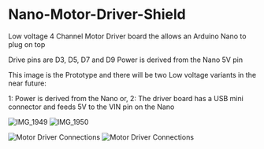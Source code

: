 # Nano-Motor-Driver-Shield
Low voltage 4 Channel Motor Driver board the allows an Arduino Nano to plug on top

Drive pins are D3, D5, D7 and D9
Power is derived from the Nano 5V pin

This image is the Prototype and there will be two Low voltage variants in the near future:

1: Power is derived from the Nano or,
2: The driver board has a USB mini connector and feeds 5V to the VIN pin on the Nano

![IMG_1949](https://github.com/gxdeange/Nano-Motor-Driver-Shield/assets/57690555/7aef6306-b8eb-458b-b590-0060eddad656)  ![IMG_1950](https://github.com/gxdeange/Nano-Motor-Driver-Shield/assets/57690555/1cf387c9-f495-48c8-b6cb-4ede07e43d07)

![Motor Driver Connections](https://github.com/gxdeange/Nano-Motor-Driver-Shield/assets/57690555/059643d7-e352-4cce-ba37-4f87f8bbb1e0)  ![Motor Driver Connections](https://github.com/gxdeange/Nano-Motor-Driver-Shield/assets/57690555/b1c21576-3d81-4e9b-b26b-76d8b45f1341)



